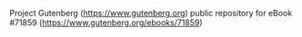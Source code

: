 Project Gutenberg (https://www.gutenberg.org) public repository
for eBook #71859 (https://www.gutenberg.org/ebooks/71859)
